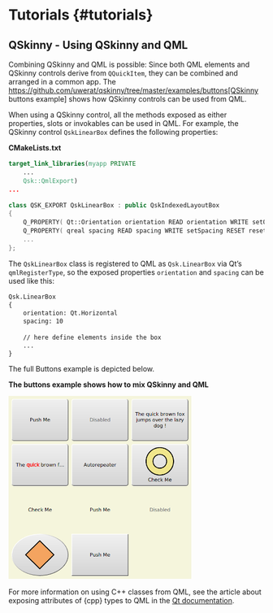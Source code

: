 # Tutorials {#tutorials}

## QSkinny - Using QSkinny and QML

Combining QSkinny and QML is possible: Since both QML elements and
QSkinny controls derive from `QQuickItem`, they can be combined and
arranged in a common app. The
https://github.com/uwerat/qskinny/tree/master/examples/buttons[QSkinny
buttons example] shows how QSkinny controls can be used from QML.

When using a QSkinny control, all the methods exposed as either properties,
slots or invokables can be used in QML. For example, the QSkinny control
`QskLinearBox` defines the following properties:

**CMakeLists.txt**

```cmake
target_link_libraries(myapp PRIVATE 
    ...
    Qsk::QmlExport)
...
```

```cpp
class QSK_EXPORT QskLinearBox : public QskIndexedLayoutBox
{
    Q_PROPERTY( Qt::Orientation orientation READ orientation WRITE setOrientation NOTIFY orientationChanged FINAL )
    Q_PROPERTY( qreal spacing READ spacing WRITE setSpacing RESET resetSpacing NOTIFY spacingChanged FINAL )
    ...
};
```

The `QskLinearBox` class is registered to QML as `Qsk.LinearBox` via
Qt’s `qmlRegisterType`, so the exposed properties `orientation` and
`spacing` can be used like this:

```
Qsk.LinearBox
{
    orientation: Qt.Horizontal
    spacing: 10

    // here define elements inside the box
    ...
}
```

The full Buttons example is depicted below.

**The buttons example shows how to mix QSkinny and QML**

![Buttons example](/doc/images/tutorials/buttons-example.png)

For more information on using C++ classes from QML, see the article about exposing attributes of {cpp} types to QML in the
[Qt documentation](https://doc.qt.io/qt-5/qtqml-cppintegration-exposecppattributes.html).
